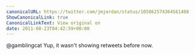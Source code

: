 ```yaml
---
canonicalURL: https://twitter.com/jmjordan/status/105862574364561408
ShowCanonicalLink: true
CanonicalLinkText: View original on
date: 2011-08-23T04:42:59+00:00
---
```

@gamblingcat Yup, it wasn't showing retweets before now.